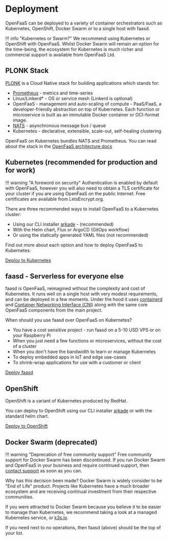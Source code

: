 # Deployment

OpenFaaS can be deployed to a variety of container orchestrators such as Kubernetes, OpenShift, Docker Swarm or to a single host with faasd.

!!! info "Kubernetes or Swarm?"
    We recommend using Kubernetes or OpenShift with OpenFaaS. Whilst Docker Swarm will remain an option for the time-being, the ecosystem for Kubernetes is much richer and commercial support is available from OpenFaaS Ltd.

## PLONK Stack

[PLONK](https://blog.alexellis.io/getting-started-with-the-plonk-stack-and-serverless/) is a Cloud Native stack for building applications which stands for:

* [Prometheus](https://prometheus.io/) - metrics and time-series
* Linux/Linkerd* - OS or service mesh (Linkerd is optional)
* OpenFaaS - management and auto-scaling of compute - PaaS/FaaS, a developer-friendly abstraction on top of Kubernetes. Each function or microservice is built as an immutable Docker container or OCI-format image.
* [NATS](https://nats.io/) - asynchronous message bus / queue
* Kubernetes - declarative, extensible, scale-out, self-healing clustering

OpenFaaS on Kubernetes bundles NATS and Prometheus. You can read about the stack in the [OpenFaaS architecture docs](https://docs.openfaas.com/architecture/stack/#layers-and-responsibilities)

## Kubernetes (recommended for production and for work)

!!! warning "A foreword on security"
    Authentication is enabled by default with OpenFaaS, however you will also need to obtain a TLS certificate for your cluster if you are using OpenFaaS on the public Internet. Free certificates are available from LetsEncrypt.org.

There are three recommended ways to install OpenFaaS to a Kubernetes cluster:

* Using our CLI installer [arkade](https://get-arkade.dev/) - (recommended)
* With the Helm chart, Flux or ArgoCD (GitOps workflow)
* Or using the statically generated YAML files (not recommended)

Find out more about each option and how to deploy OpenFaaS to Kubernetes:

[Deploy to Kubernetes](/deployment/kubernetes/)

## faasd - Serverless for everyone else

faasd is OpenFaaS, reimagined without the complexity and cost of Kubernetes. It runs well on a single host with very modest requirements, and can be deployed in a few moments. Under the hood it uses [containerd](https://containerd.io/) and [Container Networking Interface (CNI)](https://github.com/containernetworking/cni) along with the same core OpenFaaS components from the main project.

When should you use faasd over OpenFaaS on Kubernetes?

* You have a cost sensitive project - run faasd on a 5-10 USD VPS or on your Raspberry Pi
* When you just need a few functions or microservices, without the cost of a cluster
* When you don't have the bandwidth to learn or manage Kubernetes
* To deploy embedded apps in IoT and edge use-cases
* To shrink-wrap applications for use with a customer or client

[Deploy faasd](https://github.com/openfaas/faasd/)

## OpenShift

OpenShift is a variant of Kubernetes produced by RedHat.

You can deploy to OpenShift using our CLI installer <a href="https://get-arkade.dev/">arkade</a> or with the standard helm chart.

[Deploy to OpenShift](/deployment/openshift/)

## Docker Swarm (deprecated)

!!! warning "Deprecation of free community support"
    Free community support for Docker Swarm has been discontinued. If you run Docker Swarm and OpenFaaS in your business and require continued support, then [contact support](https://openfaas.com/support/) as soon as you can.

Why has this decision been made? Docker Swarm is widely consider to be "End of Life" product. Projects like Kubernetes have a much broader ecosystem and are receiving continual investment from their respective communities.

If you were attracted to Docker Swarm because you believe it to be easier to manage than Kubernetes, we recommend taking a look at a managed Kubernetes service, or [k3s.io](https://k3s.io).

If you need next to no operations, then faasd (above) should be the top of your list.
